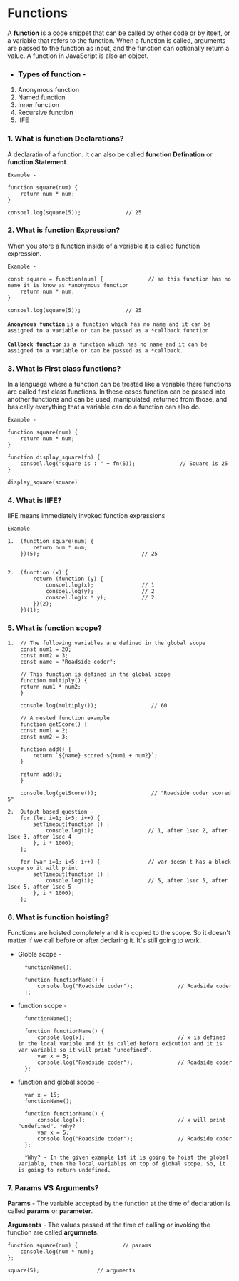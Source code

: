 # Functions
A __function__ is a code snippet that can be called by other code or by itself, or a variable that refers to the function. When a function is called, arguments are passed to the function as input, and the function can optionally return a value. A function in JavaScript is also an object.

- ### Types of function - 
1. Anonymous function
2. Named function
3. Inner function
1. Recursive function
1. IIFE

### 1. What is function __Declarations__?
A declaratin of a function. It can also be called __function Defination__ or __function Statement__.

`Example -`

    function square(num) {
        return num * num;
    }

    consoel.log(square(5));              // 25

### 2. What is function __Expression__?
When you store a function inside of a veriable it is called function expression.

`Example -`
    
    const square = function(num) {              // as this function has no name it is know as *anonymous function
        return num * num;
    }

    consoel.log(square(5));              // 25

__`Anonymous function`__ `is a function which has no name and it can be assigned to a variable or can be passed as a *callback function.`

__`Callback function`__ `is a function which has no name and it can be assigned to a variable or can be passed as a *callback.`

### 3. What is __First class__ functions?
In a language where a function can be treated like a veriable there functions are called first class functions. In these cases function can be passed into another functions and can be used, manipulated, returned from those, and basically everything that a variable can do a function can also do.

`Example -`

    function square(num) {
        return num * num;
    }
    
    function display_square(fn) {
        consoel.log("square is : " + fn(5));              // Square is 25
    }

    display_square(square)

### 4. What is __IIFE__?
IIFE means immediately invoked function expressions 

`Example -`

    1.  (function square(num) {
            return num * num;
        })(5);                                // 25
    
    
    2.  (function (x) {
            return (function (y) {
                consoel.log(x);               // 1
                consoel.log(y);               // 2
                consoel.log(x * y);           // 2
            })(2);
        })(1);                                


### 5. What is function __scope__?

    1.  // The following variables are defined in the global scope
        const num1 = 20;
        const num2 = 3;
        const name = "Roadside coder";

        // This function is defined in the global scope
        function multiply() {
        return num1 * num2;
        }

        console.log(multiply());                 // 60

        // A nested function example
        function getScore() {
        const num1 = 2;
        const num2 = 3;

        function add() {
            return `${name} scored ${num1 + num2}`;
        }

        return add();
        }

        console.log(getScore());                 // "Roadside coder scored 5"
    
    2.  Output based question -
        for (let i=1; i<5; i++) {
            setTimeout(function () {
                console.log(i);                 // 1, after 1sec 2, after 1sec 3, after 1sec 4
            }, i * 1000); 
        };
        
        for (var i=1; i<5; i++) {               // var doesn't has a block scope so it will print
            setTimeout(function () {
                console.log(i);                 // 5, after 1sec 5, after 1sec 5, after 1sec 5
            }, i * 1000);
        };

### 6. What is function __hoisting__?
Functions are hoisted completely and it is copied to the scope. So it doesn't matter if we call before or after declaring it. It's still going to work.

- Globle scope -    

        functionName();

        function functionName() {
            console.log("Roadside coder");              // Roadside coder
        };

- function scope -    

        functionName();

        function functionName() {
            console.log(x);                             // x is defined in the local varible and it is called before exicution and it is var variable so it will print "undefined".
            var x = 5;
            console.log("Roadside coder");              // Roadside coder
        };

- function and global scope -    

        var x = 15;
        functionName();

        function functionName() {
            console.log(x);                             // x will print "undefined". *Why?
            var x = 5;
            console.log("Roadside coder");              // Roadside coder
        };

        *Why? - In the given example 1st it is going to hoist the global variable, then the local variables on top of global scope. So, it is going to return undefined.


### 7. Params VS Arguments?
__Params__ - The variable accepted by the function at the time of declaration is called __params__ or __parameter__.

__Arguments__ - The values passed at the time of calling or invoking the function are called __argumnets__.


    function square(num) {              // params
        console.log(num * num);
    };

    square(5);                  // arguments

